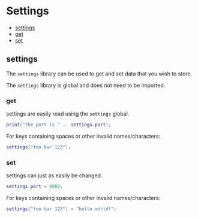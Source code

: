 
# Settings
* [settings](#settings-1)
* [get](#get)
* [set](#set)
	


## settings
The ``settings`` library can be used to get and set data that you wish to store. 

The ``settings`` library is global and does not need to be imported.



### get
settings are easily read using the ``settings`` global.

````lua
print("the port is " .. settings.port);
````

For keys containing spaces or other invalid names/characters:

````lua
settings["foo bar 123"];
````



### set
settings can just as easily be changed.

````lua
settings.port = 8080;
````

For keys containing spaces or other invalid names/characters:

````lua
settings["foo bar 123"] = "hello world!";
````
